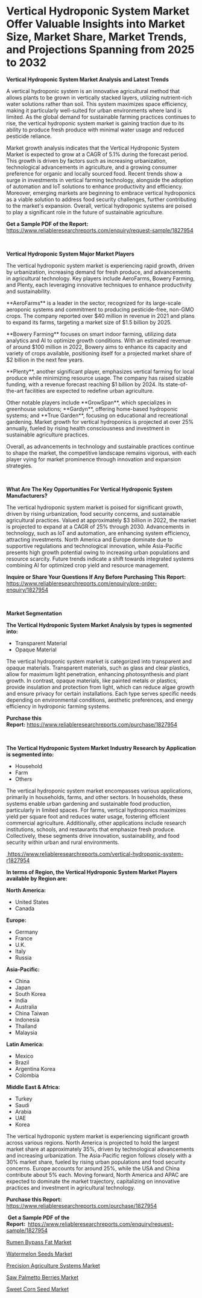 <p><h1>Vertical Hydroponic System Market Offer Valuable Insights into Market Size, Market Share, Market Trends, and Projections Spanning from 2025 to 2032</h1></p><p><strong>Vertical Hydroponic System Market Analysis and Latest Trends</strong></p>
<p><p>A vertical hydroponic system is an innovative agricultural method that allows plants to be grown in vertically stacked layers, utilizing nutrient-rich water solutions rather than soil. This system maximizes space efficiency, making it particularly well-suited for urban environments where land is limited. As the global demand for sustainable farming practices continues to rise, the vertical hydroponic system market is gaining traction due to its ability to produce fresh produce with minimal water usage and reduced pesticide reliance.</p><p>Market growth analysis indicates that the Vertical Hydroponic System Market is expected to grow at a CAGR of 5.1% during the forecast period. This growth is driven by factors such as increasing urbanization, technological advancements in agriculture, and a growing consumer preference for organic and locally sourced food. Recent trends show a surge in investments in vertical farming technology, alongside the adoption of automation and IoT solutions to enhance productivity and efficiency. Moreover, emerging markets are beginning to embrace vertical hydroponics as a viable solution to address food security challenges, further contributing to the market's expansion. Overall, vertical hydroponic systems are poised to play a significant role in the future of sustainable agriculture.</p></p>
<p><strong>Get a Sample PDF of the Report:&nbsp;</strong> <a href="https://www.reliableresearchreports.com/enquiry/request-sample/1827954?utm_campaign=7&utm_medium=2&utm_source=Github&utm_content=ia&utm_term=30032025&utm_id=vertical-hydroponic-system">https://www.reliableresearchreports.com/enquiry/request-sample/1827954</a></p>
<p>&nbsp;</p>
<p><strong>Vertical Hydroponic System Major Market Players</strong></p>
<p><p>The vertical hydroponic system market is experiencing rapid growth, driven by urbanization, increasing demand for fresh produce, and advancements in agricultural technology. Key players include AeroFarms, Bowery Farming, and Plenty, each leveraging innovative techniques to enhance productivity and sustainability.</p><p>**AeroFarms** is a leader in the sector, recognized for its large-scale aeroponic systems and commitment to producing pesticide-free, non-GMO crops. The company reported over $40 million in revenue in 2021 and plans to expand its farms, targeting a market size of $1.5 billion by 2025.</p><p>**Bowery Farming** focuses on smart indoor farming, utilizing data analytics and AI to optimize growth conditions. With an estimated revenue of around $100 million in 2022, Bowery aims to enhance its capacity and variety of crops available, positioning itself for a projected market share of $2 billion in the next few years.</p><p>**Plenty**, another significant player, emphasizes vertical farming for local produce while minimizing resource usage. The company has raised sizable funding, with a revenue forecast reaching $1 billion by 2024. Its state-of-the-art facilities are expected to redefine urban agriculture.</p><p>Other notable players include **GrowSpan**, which specializes in greenhouse solutions; **Gardyn**, offering home-based hydroponic systems; and **True Garden**, focusing on educational and recreational gardening. Market growth for vertical hydroponics is projected at over 25% annually, fueled by rising health consciousness and investment in sustainable agriculture practices.</p><p>Overall, as advancements in technology and sustainable practices continue to shape the market, the competitive landscape remains vigorous, with each player vying for market prominence through innovation and expansion strategies.</p></p>
<p>&nbsp;</p>
<p><strong>What Are The Key Opportunities For Vertical Hydroponic System Manufacturers?</strong></p>
<p><p>The vertical hydroponic system market is poised for significant growth, driven by rising urbanization, food security concerns, and sustainable agricultural practices. Valued at approximately $3 billion in 2022, the market is projected to expand at a CAGR of 25% through 2030. Advancements in technology, such as IoT and automation, are enhancing system efficiency, attracting investments. North America and Europe dominate due to supportive regulations and technological innovation, while Asia-Pacific presents high growth potential owing to increasing urban populations and resource scarcity. Future trends indicate a shift towards integrated systems combining AI for optimized crop yield and resource management.</p></p>
<p><strong>Inquire or Share Your Questions If Any Before Purchasing This Report:</strong> <a href="https://www.reliableresearchreports.com/enquiry/pre-order-enquiry/1827954?utm_campaign=7&utm_medium=2&utm_source=Github&utm_content=ia&utm_term=30032025&utm_id=vertical-hydroponic-system">https://www.reliableresearchreports.com/enquiry/pre-order-enquiry/1827954</a></p>
<p>&nbsp;</p>
<p><strong>Market Segmentation</strong></p>
<p><strong>The Vertical Hydroponic System Market Analysis by types is segmented into:</strong></p>
<p><ul><li>Transparent Material</li><li>Opaque Material</li></ul></p>
<p><p>The vertical hydroponic system market is categorized into transparent and opaque materials. Transparent materials, such as glass and clear plastics, allow for maximum light penetration, enhancing photosynthesis and plant growth. In contrast, opaque materials, like painted metals or plastics, provide insulation and protection from light, which can reduce algae growth and ensure privacy for certain installations. Each type serves specific needs depending on environmental conditions, aesthetic preferences, and energy efficiency in hydroponic farming systems.</p></p>
<p><strong>Purchase this Report:&nbsp;</strong><a href="https://www.reliableresearchreports.com/purchase/1827954?utm_campaign=7&utm_medium=2&utm_source=Github&utm_content=ia&utm_term=30032025&utm_id=vertical-hydroponic-system">https://www.reliableresearchreports.com/purchase/1827954</a></p>
<p>&nbsp;</p>
<p><strong>The Vertical Hydroponic System Market Industry Research by Application is segmented into:</strong></p>
<p><ul><li>Household</li><li>Farm</li><li>Others</li></ul></p>
<p><p>The vertical hydroponic system market encompasses various applications, primarily in households, farms, and other sectors. In households, these systems enable urban gardening and sustainable food production, particularly in limited spaces. For farms, vertical hydroponics maximizes yield per square foot and reduces water usage, fostering efficient commercial agriculture. Additionally, other applications include research institutions, schools, and restaurants that emphasize fresh produce. Collectively, these segments drive innovation, sustainability, and food security within urban and rural environments.</p></p>
<p><a href="https://www.reliableresearchreports.com/vertical-hydroponic-system-r1827954?utm_campaign=7&utm_medium=2&utm_source=Github&utm_content=ia&utm_term=30032025&utm_id=vertical-hydroponic-system">&nbsp;https://www.reliableresearchreports.com/vertical-hydroponic-system-r1827954</a></p>
<p><strong>In terms of Region, the Vertical Hydroponic System Market Players available by Region are:</strong></p>
<p>
    <p> <strong> North America: </strong>
        <ul>
            <li>United States</li>
            <li>Canada</li>
        </ul>
        </p> 
    <p> <strong> Europe: </strong>
        <ul>
            <li>Germany</li>
            <li>France</li>
            <li>U.K.</li>
            <li>Italy</li>
            <li>Russia</li>
        </ul>
        </p> 
    <p> <strong> Asia-Pacific: </strong>
        <ul>
            <li>China</li>
            <li>Japan</li>
            <li>South Korea</li>
            <li>India</li>
            <li>Australia</li>
            <li>China Taiwan</li>
            <li>Indonesia</li>
            <li>Thailand</li>
            <li>Malaysia</li>
        </ul>
        </p> 
    <p> <strong> Latin America: </strong>
        <ul>
            <li>Mexico</li>
            <li>Brazil</li>
            <li>Argentina Korea</li>
            <li>Colombia</li>
        </ul>
        </p> 
    <p> <strong> Middle East & Africa: </strong>
        <ul>
            <li>Turkey</li>
            <li>Saudi</li>
            <li>Arabia</li>
            <li>UAE</li>
            <li>Korea</li>
        </ul>
    </p>
    </p>
<p><p>The vertical hydroponic system market is experiencing significant growth across various regions. North America is projected to hold the largest market share at approximately 35%, driven by technological advancements and increasing urbanization. The Asia-Pacific region follows closely with a 30% market share, fueled by rising urban populations and food security concerns. Europe accounts for around 25%, while the USA and China contribute about 5% each. Moving forward, North America and APAC are expected to dominate the market trajectory, capitalizing on innovative practices and investment in agricultural technology.</p></p>
<p><strong>Purchase this Report: </strong><a href="https://www.reliableresearchreports.com/purchase/1827954?utm_campaign=7&utm_medium=2&utm_source=Github&utm_content=ia&utm_term=30032025&utm_id=vertical-hydroponic-system">https://www.reliableresearchreports.com/purchase/1827954</a></p>
<p>&nbsp;<strong>Get a Sample PDF of the Report:&nbsp;&nbsp;</strong><a href="https://www.reliableresearchreports.com/enquiry/request-sample/1827954?utm_campaign=7&utm_medium=2&utm_source=Github&utm_content=ia&utm_term=30032025&utm_id=vertical-hydroponic-system">https://www.reliableresearchreports.com/enquiry/request-sample/1827954</a></p>
<p><strong></strong></p>
<p><p><a href="https://github.com/vigatoimrene04/Market-Research-Report-List-1/blob/main/rumen-bypass-fat-market.md?utm_campaign=7&utm_medium=2&utm_source=Github&utm_content=ia&utm_term=30032025&utm_id=vertical-hydroponic-system">Rumen Bypass Fat Market</a></p><p><a href="https://github.com/ozolsgasko02/Market-Research-Report-List-1/blob/main/watermelon-seeds-market.md?utm_campaign=7&utm_medium=2&utm_source=Github&utm_content=ia&utm_term=30032025&utm_id=vertical-hydroponic-system">Watermelon Seeds Market</a></p><p><a href="https://github.com/gasiorgary79/Market-Research-Report-List-1/blob/main/precision-agriculture-systems-market.md?utm_campaign=7&utm_medium=2&utm_source=Github&utm_content=ia&utm_term=30032025&utm_id=vertical-hydroponic-system">Precision Agriculture Systems Market</a></p><p><a href="https://github.com/supashcriana/Market-Research-Report-List-1/blob/main/saw-palmetto-berries-market.md?utm_campaign=7&utm_medium=2&utm_source=Github&utm_content=ia&utm_term=30032025&utm_id=vertical-hydroponic-system">Saw Palmetto Berries Market</a></p><p><a href="https://github.com/joubehobock75/Market-Research-Report-List-1/blob/main/sweet-corn-seed-market.md?utm_campaign=7&utm_medium=2&utm_source=Github&utm_content=ia&utm_term=30032025&utm_id=vertical-hydroponic-system">Sweet Corn Seed Market</a></p></p>